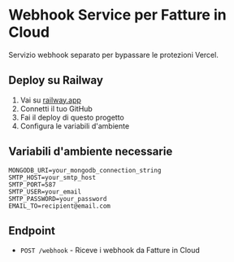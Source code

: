 # Webhook Service per Fatture in Cloud

Servizio webhook separato per bypassare le protezioni Vercel.

## Deploy su Railway

1. Vai su [railway.app](https://railway.app)
2. Connetti il tuo GitHub
3. Fai il deploy di questo progetto
4. Configura le variabili d'ambiente

## Variabili d'ambiente necessarie

```
MONGODB_URI=your_mongodb_connection_string
SMTP_HOST=your_smtp_host
SMTP_PORT=587
SMTP_USER=your_email
SMTP_PASSWORD=your_password
EMAIL_TO=recipient@email.com
```

## Endpoint

- `POST /webhook` - Riceve i webhook da Fatture in Cloud